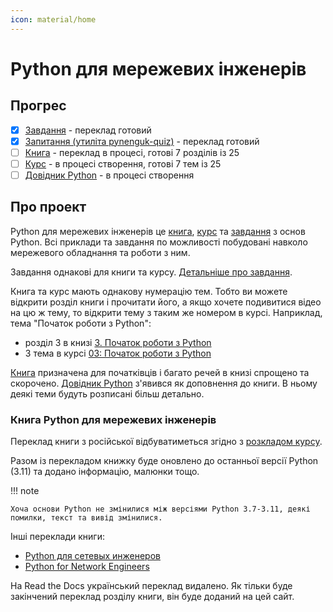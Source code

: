 ```yaml
---
icon: material/home
---
```


# Python для мережевих інженерів

## Прогрес

* [x] [Завдання](/tasks/) - переклад готовий
* [x] [Запитання (утиліта pynenguk-quiz)](/tasks/quiz/) - переклад готовий
* [ ] [Книга](/book/) - переклад в процесі, готові 7 розділів із 25
* [ ] [Курс](/course/) - в процесі створення, готові 7 тем із 25
* [ ] [Довідник Python](/reference/) - в процесі створення

## Про проект

Python для мережевих інженерів це [книга](/book/), [курс](/course/) та
[завдання](/tasks/) з основ Python. Всі приклади та завдання по можливості
побудовані навколо мережевого обладнання та роботи з ним.

Завдання однакові для книги та курсу. [Детальніше про завдання](/tasks/).

Книга та курс мають однакову нумерацію тем.  Тобто ви можете відкрити розділ
книги і прочитати його, а якщо хочете подивитися відео на цю ж тему, то
відкрити тему з таким же номером в курсі.  Наприклад, тема "Початок роботи з
Python":

* розділ 3 в книзі [3. Початок роботи з Python](/book/03-python-intro/)
* 3 тема в курсі [03: Початок роботи з Python](/course/topics/03-python-intro/)

[Книга](/book/) призначена для початківців і багато речей в книзі спрощено та
скорочено.  [Довідник Python](/reference/) з'явився як доповнення до книги. В
ньому деякі теми будуть розписані більш детально.

### Книга Python для мережевих інженерів

Переклад книги з російської відбуватиметься згідно з [розкладом
курсу](/course/schedule/).

Разом із перекладом книжку буде оновлено до останньої версії Python (3.11) та
додано інформацію, малюнки тощо.

!!! note

    Хоча основи Python не змінилися між версіями Python 3.7-3.11, деякі
    помилки, текст та вивід змінилися.


Інші переклади книги:

* [Python для сетевых инженеров](https://pyneng.readthedocs.io/ru/latest/)
* [Python for Network Engineers](https://pyneng.readthedocs.io/en/latest/)

На Read the Docs український переклад видалено.  Як тільки буде закінчений
переклад розділу книги, він буде доданий на цей сайт.

